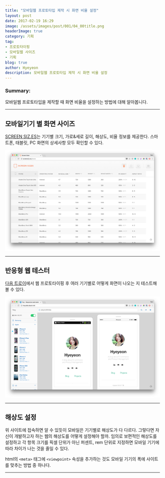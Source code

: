 ```yaml
---
title: "모바일웹 프로토타입 제작 시 화면 비율 설정"
layout: post
date: 2017-02-19 16:29
image: /assets/images/post/001/04_00title.png
headerImage: true
category: 기획
tag:
- 프로토타이핑
- 모바일웹 사이즈
- 기획
blog: true
author: Hyeyeon
description: 모바일웹 프로토타입 제작 시 화면 비율 설정
---
```


### Summary:

모바일웹 프로토타입을 제작할 때 화면 비율을 설정하는 방법에 대해 알아봅니다.

---

## 모바일기기 별 화면 사이즈

[SCREEN SIZ.ES](http://screensiz.es/phone)는 기기별 크기, 가로&세로 길이, 해상도, 비율 정보를 제공한다. 스마트폰, 태블릿, PC 화면의 상세사항 모두 확인할 수 있다.

![pic1](/assets/images/post/001/73_01.png)

---

## 반응형 웹 테스터

[다음 트로이](http://troy.labs.daum.net/)에서 웹 프로토타이핑 후 여러 기기별로 어떻게 화면이 나오는 지 테스트해볼 수 있다.

![pic2](/assets/images/post/001/73_02.png)

---

## 해상도 설정

위 사이트에 접속하면 알 수 있듯이 모바일은 기기별로 해상도가 다 다르다. 그렇다면 자신이 개발하고자 하는 웹의 해상도를 어떻게 설정해야 할까. 임의로 보편적인 해상도를 설정하고 각 항목 크기를 픽셀 단위가 아닌 퍼센트, rem 단위로 지정하면 모바일 기기에 따라 차이가 나는 것을 줄일 수 있다.

html의 `<meta>` 태그에 `<viewpoint>` 속성을 추가하는 것도 모바일 기기의 폭에 사이트를 맞추는 방법 중 하나다.

---
